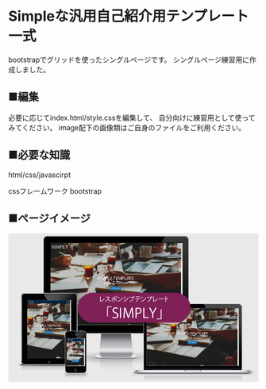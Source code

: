 # Simpleな汎用自己紹介用テンプレート一式

bootstrapでグリッドを使ったシングルページです。
シングルページ練習用に作成しました。

## ■編集

必要に応じてindex.html/style.cssを編集して、
自分向けに練習用として使ってみてください。
image配下の画像類はご自身のファイルをご利用ください。

## ■必要な知識

html/css/javascirpt

cssフレームワーク
bootstrap

## ■ページイメージ

<img src="https://raw.githubusercontent.com/yuchimaru/simply/master/images/simply_responsive.png" alt="top-image">
